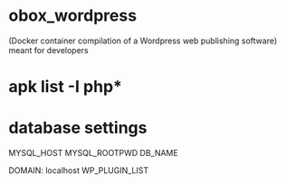 # obox_wordpress
(Docker container compilation of a Wordpress web publishing software) meant for developers

# apk list -I php*
# database settings

MYSQL_HOST
MYSQL_ROOTPWD
DB_NAME

DOMAIN: localhost
WP_PLUGIN_LIST
